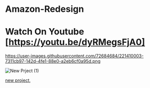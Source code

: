 # Amazon-Redesign

# Watch On Youtube [https://youtu.be/dyRMegsFjA0]


https://user-images.githubusercontent.com/72684684/221410003-7311cb97-142d-4fe1-88e0-a2eb6cf0a95d.png

![New Prject (1)](https://user-images.githubusercontent.com/72684684/135253136-34329b0d-99b2-4008-8479-495a39904226.png)

[new project](https://user-images.githubusercontent.com/72684684/221410102-a823a56f-e9ce-4362-bb82-13cabf3dc986.png),
